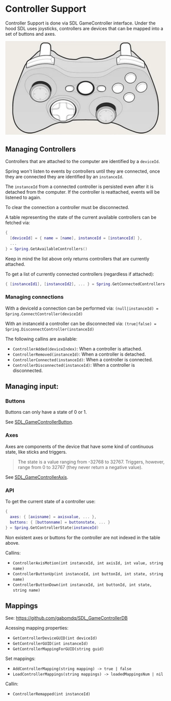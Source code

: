 # Controller Support

Controller Support is done via SDL GameController interface. Under the hood SDL
uses joysticks, controllers are devices that can be mapped into a set of
buttons and axes.

![xbox 360 layout](./controller.png)

## Managing Controllers

Controllers that are attached to the computer are identified by a `deviceId`.

Spring won't listen to events by controllers until they are connected, once
they are connected they are identified by an `instanceId`.

The `instanceId` from a connected controller is persisted even after it is
detached from the computer. If the controller is reattached, events will be
listened to again.

To clear the connection a controller must be disconnected.

A table representing the state of the current available controllers can be
fetched via:

```lua
{
  [deviceId] = { name = [name], instanceId = [instanceId] },
  ...
} = Spring.GetAvailableControllers()
```

Keep in mind the list above only returns controllers that are currently
attached.

To get a list of currently connected controllers (regardless if attached):

```lua
{ [instanceId1], [instanceId2], ... } = Spring.GetConnectedControllers()
```

### Managing connections

With a deviceId a connection can be performed via:
`(null|instanceId) = Spring.ConnectController(deviceId)`

With an instanceId a controller can be disconnected via:
`(true|false) = Spring.DisconnectController(instanceId)`

The following callins are available:

- `ControllerAdded(deviceIndex)`: When a controller is attached.
- `ControllerRemoved(instanceId)`: When a controller is detached.
- `ControllerConnected(instanceId)`: When a controller is connected.
- `ControllerDisconnected(instanceId)`: When a controller is disconnected.

## Managing input:

### Buttons

Buttons can only have a state of 0 or 1.

See [SDL_GameControllerButton](https://wiki.libsdl.org/SDL_GameControllerButton).

### Axes

Axes are components of the device that have some kind of continuous state, like
sticks and triggers.

> The state is a value ranging from -32768 to 32767. Triggers, however, range
> from 0 to 32767 (they never return a negative value).

See [SDL_GameControllerAxis](https://wiki.libsdl.org/SDL_GameControllerAxis).

### API

To get the current state of a controller use:

```lua
{
  axes: { [axisname] = axisvalue, ... },
  buttons: { [buttonname] = buttonstate, ... }
} = Spring.GetControllerState(instanceId)
```

Non existent axes or buttons for the controller are not indexed in the table
above.

Callins:

- `ControllerAxisMotion(int instanceId, int axisId, int value, string name)`
- `ControllerButtonUp(int instanceId, int buttonId, int state, string name)`
- `ControllerButtonDown(int instanceId, int buttonId, int state, string name)`

## Mappings

See: https://github.com/gabomdq/SDL_GameControllerDB

Acessing mapping properties:

- `GetControllerDeviceGUID(int deviceId)`
- `GetControllerGUID(int instanceId)`
- `GetControllerMappingForGUID(string guid)`

Set mappings:

- `AddControllerMapping(string mapping) -> true | false`
- `LoadControllerMappings(string mappings) -> loadedMappingsNum | nil`

Callin:

- `ControllerRemapped(int instanceId)`
